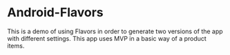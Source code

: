 # Android-Flavors
This is a demo of using Flavors in order to generate two versions of the app with different settings. This app uses MVP in a basic way of a product items.
